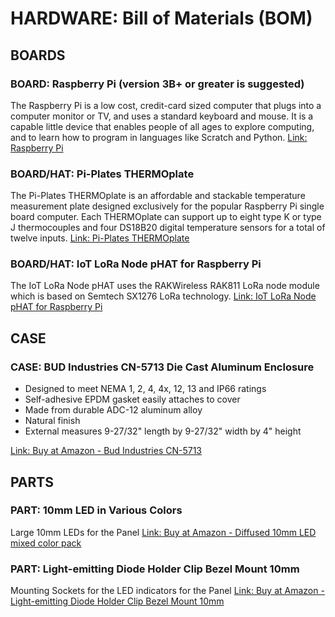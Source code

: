 # HARDWARE: Bill of Materials (BOM)

## BOARDS

### BOARD: Raspberry Pi (version 3B+ or greater is suggested)
The Raspberry Pi is a low cost, credit-card sized computer that plugs into a computer monitor or TV, and uses a standard keyboard and mouse. It is a capable little device that enables people of all ages to explore computing, and to learn how to program in languages like Scratch and Python.
[Link: Raspberry Pi](https://www.raspberrypi.org/products/raspberry-pi-4-model-b/)

### BOARD/HAT: Pi-Plates THERMOplate
The Pi-Plates THERMOplate is an affordable and stackable temperature measurement plate designed exclusively for the popular Raspberry Pi single board computer. Each THERMOplate can support up to eight type K or type J thermocouples and four DS18B20 digital temperature sensors for a total of twelve inputs.
[Link: Pi-Plates THERMOplate](https://pi-plates.com/thermoplate/)

### BOARD/HAT: IoT LoRa Node pHAT for Raspberry Pi
The IoT LoRa Node pHAT uses the RAKWireless RAK811 LoRa node module which is based on Semtech SX1276 LoRa technology.
[Link: IoT LoRa Node pHAT for Raspberry Pi](https://uk.pi-supply.com/products/iot-lora-node-phat-for-raspberry-pi)

## CASE

### CASE: BUD Industries CN-5713 Die Cast Aluminum Enclosure
* Designed to meet NEMA 1, 2, 4, 4x, 12, 13 and IP66 ratings
* Self-adhesive EPDM gasket easily attaches to cover
* Made from durable ADC-12 aluminum alloy
* Natural finish
* External measures 9-27/32" length by 9-27/32" width by 4" height

[Link: Buy at Amazon - Bud Industries CN-5713](https://www.amazon.com/gp/product/B005T78LQY/ref=ppx_yo_dt_b_search_asin_title)

## PARTS

### PART: 10mm LED in Various Colors
Large 10mm LEDs for the Panel
[Link: Buy at Amazon - Diffused 10mm LED mixed color pack](https://www.amazon.com/gp/product/B07KWFSLZG)

### PART: Light-emitting Diode Holder Clip Bezel Mount 10mm
Mounting Sockets for the LED indicators for the Panel
[Link: Buy at Amazon - Light-emitting Diode Holder Clip Bezel Mount 10mm](https://www.amazon.com/gp/product)
